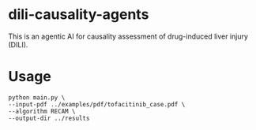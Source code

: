# dili-causality-agents

This is an agentic AI for causality assessment of drug-induced liver injury (DILI).

# Usage

```
python main.py \
--input-pdf ../examples/pdf/tofacitinib_case.pdf \
--algorithm RECAM \
--output-dir ../results
```
